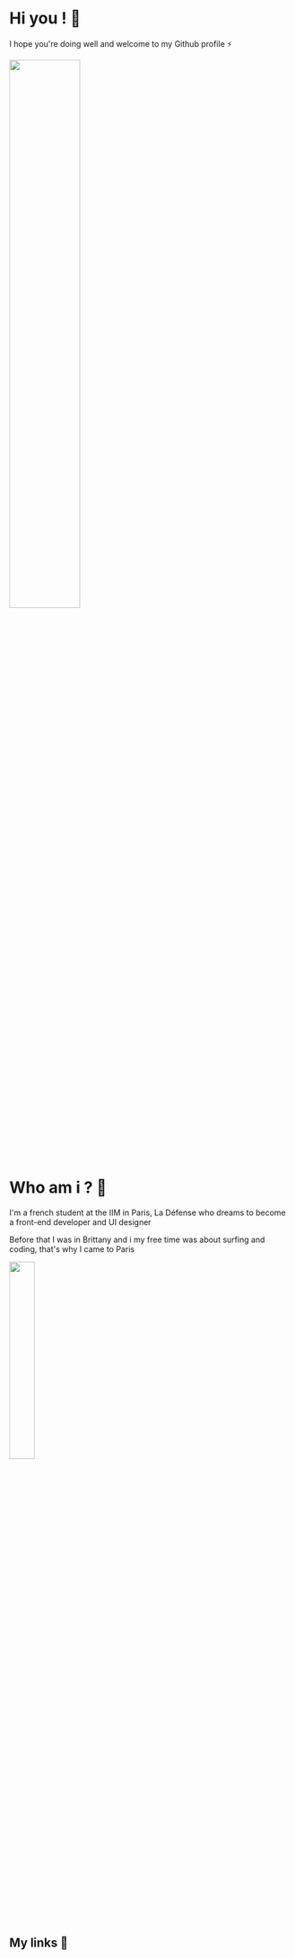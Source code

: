 # Hi you ! 👋

I hope you're doing well and welcome to my Github profile ⚡

<img src="https://media.giphy.com/media/l4JyOCNEfXvVYEqB2/giphy.gif" width="50%">

# Who am i ? 🤔

I'm a french student at the IIM in Paris, La Défense who dreams to become a front-end developer and UI designer

Before that I was in Brittany and i my free time was about surfing and coding, that's why I came to Paris

<img src="https://media.giphy.com/media/dJUtqIcqeyMvK/giphy.gif" width="30%">

## My links 💬

<!--
**thomas-dg/thomas-dg** is a ✨ _special_ ✨ repository because its `README.md` (this file) appears on your GitHub profile.

Here are some ideas to get you started:

- 🔭 I’m currently working on ...
- 🌱 I’m currently learning ...
- 👯 I’m looking to collaborate on ...
- 🤔 I’m looking for help with ...
- 💬 Ask me about ...
- 📫 How to reach me: ...
- 😄 Pronouns: ...
- ⚡ Fun fact: ...
-->
